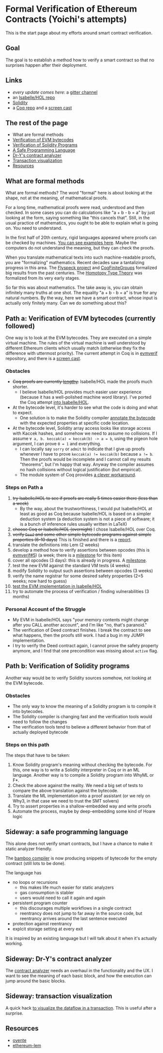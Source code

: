 # Formal Verification of Ethereum Contracts (Yoichi's attempts)

This is the start page about my efforts around smart contract verification.

## Goal

The goal is to establish a method how to verify a smart contract so that
no surprises happen after their deployment.

## Links

* _every update comes here_: a [gitter channel](https://gitter.im/ethereum/formal-methods)
* an [Isabelle/HOL repo](https://github.com/pirapira/eth-isabelle)
* [Solidity](https://gitter.im/ethereum/solidity/)
* a [Coq repo](https://github.com/pirapira/evmverif) and a [screen cast](https://youtu.be/Mzh4fyoaBJ0?list=PL9oaY6Y4QxRZybj86eGItGVApxLXVIXHz)

## The rest of the page

* What are formal methods
* [Verification of EVM bytecodes](https://github.com/pirapira/ethereum-formal-verification-overview/blob/master/README.md#path-a-verification-of-evm-bytecodes-currently-followed)
* [Verification of Solidity Programs](https://github.com/pirapira/ethereum-formal-verification-overview/blob/master/README.md#path-b-verification-of-solidity-programs)
* [A Safe Programming Language](https://github.com/pirapira/ethereum-formal-verification-overview/blob/master/README.md#sideway-a-safe-programming-language)
* [Dr-Y's contract analyzer](https://github.com/pirapira/ethereum-formal-verification-overview/blob/master/README.md#sideway-dr-ys-contract-analyzer)
* [Transaction visualization](https://github.com/pirapira/ethereum-formal-verification-overview/blob/master/README.md#sideway-transaction-visualization)
* [Resources](https://github.com/pirapira/ethereum-formal-verification-overview#resources)


## What are formal methods

What are formal methods?  The word "formal" here is about looking at the shape, not at the meaning, of mathematical proofs.

For a long time, mathematical proofs were read, understood and then checked.
In some cases you can do calculations like "a + b - b = a" by just looking at the form, saying something like "this cancels that".
Still, in the usual practice of mathematics, you ought to be able to explain what is going on.  You need to understand.

In the first half of 20th century, rigid languages appeared where proofs can be checked by machines.
[You can see examples here](http://us.metamath.org/mpegif/mmtheorems40.html#mm3944s).
Maybe the computers do not understand the meaning, but they can check the proofs.

When you translate mathematical texts into such machine-readable proofs, you are "formalizing" mathematics.
Recent decades saw a tantalizing progress in this area. The [Flyspeck project](https://code.google.com/archive/p/flyspeck/wikis/AnnouncingCompletion.wiki) and [CoqFiniteGroups](https://gforge.inria.fr/projects/coqfinitgroup/) formalized big results from the past centuries.
The [Homotopy Type Theory](https://homotopytypetheory.org/) was formalized from its very early stages.

So far this was about mathematics.  The take away is, you can obtain infinitely many truths at one shot.
The equality "a + b - b = a" is true for any natural numbers.
By the way, here we have a smart contract, whose input is actually only finitely many.  Can we do something about this?


## Path a: Verification of EVM bytecodes (currently followed)

One way is to look at the EVM bytecodes.  They are executed on a simple virtual machine.  The rules of the virtual machine is well understood by different Ethereum clients which usually match (otherwise they fix the difference with uttermost priority).
The current attempt in Coq is in [evmverif](https://github.com/pirapira/evmverif/) repository, and there is a [screen cast](https://youtu.be/Mzh4fyoaBJ0?list=PL9oaY6Y4QxRZybj86eGItGVApxLXVIXHz).

### Obstacles

* ~~Coq proofs are currently [lengthy](https://github.com/pirapira/evmverif/blob/master/coq/example/managed_account_with_accumulators.v#L405).~~ Isabelle/HOL made the proofs much shorter.
    - I believe Isabelle/HOL provides much easier user experience (because it has a well-polished machine word library).  I've ported the Coq attempt [into Isabelle/HOL](https://github.com/pirapira/eth-isabelle).
* At the bytecode level, it's harder to see what the code is doing and what to expect.
    - One solution is to make the Solidity compiler [annotate the bytecode](https://github.com/ethereum/solidity/issues/1178) with the expected properties at specific code location.
* At the bytecode level, Solidity array access looks like storage access with Kaccek hashes, and somehow we need to assume no collisions.  If I assume `∀ a, b. keccak(a) = keccak(b) -> a = b`, using the pigeon hole argument, I can prove `0 = 1` and everything.
    - I can locally say `sorry` or `admit` to indicate that I give up proofs whenever I have to prove `keccak(a) != keccak(b)` because `a != b`.  Then the proofs would be incomplete and I cannot call my results "theorems", but I'm happy that way.  Anyway the compiler assumes no hash collisions without logical justification (but empirical).
	- The module system of Coq provides [a clever workaround](https://github.com/bitemyapp/ledgertheory/blob/master/CryptoHashes.v).

### Steps on Path a

1. ~~try Isabelle/HOL to see if proofs are really 5 times easier there (less than a week)~~
    - By the way, about the trustworthiness, I would put Isabelle/HOL at least as good as Coq because Isabelle/HOL is based on a simpler deduction system (a deduction system is not a piece of software; it is a bunch of inference rules usually written in LaTeX)
2. ~~choose Coq or Isabelle/HOL (overnight)~~ I chose Isabelle/HOL over Coq.
3. ~~verify `Deed` and some other simple bytecode programs against simple properties (6-10 days)~~ This is finished and there is a [report](https://yoichihirai.com/deed.pdf).
4. translate the definitions into Lem (2 weeks)
5. develop a method how to verify assertions between opcodes (this is [evmverif#5](https://github.com/pirapira/evmverif/issues/5)) (a week; there is a [milestone](https://github.com/pirapira/eth-isabelle/milestone/1) for this item)
6. cover all opcodes (3 days): this is already in progress. A [milestone](https://github.com/pirapira/eth-isabelle/milestone/2).
7. test the new EVM against the standard VM tests (4 weeks)
8. modify Solidity to output such assertions between opcodes (3 weeks)
9. verify the name registrar for some desired safety properties (2=5 weeks; now hard to guess)
10. [test the EVM implementation in Isabelle/HOL](https://github.com/pirapira/eth-isabelle/issues/5)
11. try to automate the process of verification / finding vulnerabilities (3 months)

### Personal Account of the Struggle

* My EVM in Isabelle/HOL says "your memory contents might change after you CALL another account", and I'm like "no, that's paranoid."
* The verification of Deed contract finishes.  I break the contract to see what happens, then the proofs still work.  I had a bug in my JUMPI implementation.
* I try to verify the Deed contract again, I cannot prove the safety property anymore, and I find that one precondition was missing about `active` flag.


## Path b: Verification of Solidity programs

Another way would be to verify Solidity sources somehow,
not looking at the EVM bytecode.

### Obstacles

* The only way to know the meaning of a Solidity program is to compile it into bytecodes.
* The Solidity compiler is changing fast and the verification tools would need to follow the changes
* The verification tools tend to believe a different behavior from that of actually deployed bytecode

### Steps on this path

The steps that have to be taken:

1. Know Solidity program's meaning without checking the bytecode.  For this, one way is to write a Solidity interpreter in Coq or in an ML language.  Another way is to compile a Solidity program into WhyML or F*.
2. Check the above against the reality.  We need a big set of tests to compare the above translation against the bytecode.
3. Translate the ML implementation into a proof assistant (or we rely on Why3, in that case we need to trust the SMT solvers)
4. Try to assert properties in a shallow-embedded way and write proofs
5. Automate the process, maybe by deep-embedding some kind of Hoare logic



## Sideway: a safe programming language

This alone does not verify smart contracts, but I have a chance to make it static analyzer friendly.

The [bamboo compiler](https://github.com/pirapira/bamboo) is now producing snippets of bytecode for the empty contract (still lots to be done).

The language has
* no loops or recursions
    - this makes life much easier for static analyzers
    - gas consumption is stabler
    - users would need to call it again and again
* persistent program counter
    - this discourages multiple workflows in a single contract
    - reentrancy does not jump to far away in the source code, but reentrancy arrives around the last sentence executed
* protection against reentrancy
* explcit storage setting at every exit

It is inspired by an existing language but I will talk about it when it's actually working.


## Sideway: Dr-Y's contract analyzer

The [contract analyzer](https://github.com/pirapira/dry-analyzer) needs an overhaul in the functionality and the UX.
I want to see the meaning of each basic block, and how the execution can jump around the basic blocks.


## Sideway: transaction visualization

A quick hack [to visualize the dataflow in a transaction](https://github.com/pirapira/vmtrace_enricher).
This is useful after a surprise.

## Resources

* [oyente](https://github.com/ethereum/oyente)
* [ethereum-lem](https://github.com/mrsmkl/ethereum-lem)
